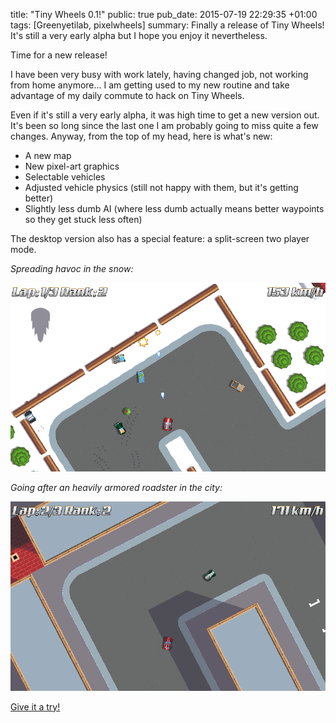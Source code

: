 title: "Tiny Wheels 0.1!"
public: true
pub_date: 2015-07-19 22:29:35 +01:00
tags: [Greenyetilab, pixelwheels]
summary: Finally a release of Tiny Wheels! It's still a very early alpha but I hope you enjoy it nevertheless.


Time for a new release!

I have been very busy with work lately, having changed job, not working from home anymore... I am getting used to my new routine and take advantage of my daily commute to hack on Tiny Wheels.

Even if it's still a very early alpha, it was high time to get a new version out. It's been so long since the last one I am probably going to miss quite a few changes. Anyway, from the top of my head, here is what's new:

- A new map
- New pixel-art graphics
- Selectable vehicles
- Adjusted vehicle physics (still not happy with them, but it's getting better)
- Slightly less dumb AI (where less dumb actually means better waypoints so they get stuck less often)

The desktop version also has a special feature: a split-screen two player mode.

_Spreading havoc in the snow:_

![Screenshot](/projects/pixelwheels/0.1/snow.png)


_Going after an heavily armored roadster in the city:_

![Screenshot](/projects/pixelwheels/0.1/city.png)

[Give it a try!](/projects/pixelwheels)
